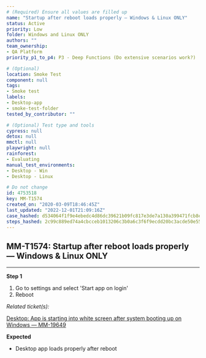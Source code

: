 ```yaml
---
# (Required) Ensure all values are filled up
name: "Startup after reboot loads properly — Windows & Linux ONLY"
status: Active
priority: Low
folder: Windows and Linux ONLY
authors: ""
team_ownership: 
- QA Platform
priority_p1_to_p4: P3 - Deep Functions (Do extensive scenarios work?)

# (Optional)
location: Smoke Test
component: null
tags:
- Smoke test
labels: 
- Desktop-app
- smoke-test-folder
tested_by_contributor: ""

# (Optional) Test type and tools
cypress: null
detox: null
mmctl: null
playwright: null
rainforest: 
- Evaluating
manual_test_environments:
- Desktop - Win
- Desktop - Linux

# Do not change
id: 4753518
key: MM-T1574
created_on: "2020-03-09T18:46:45Z"
last_updated: "2022-12-01T21:09:16Z"
case_hashed: d534064f1f9e4ebedc4d86dc39621b09fc817e3de7a130a399471fcb8e0ce2a9b2386f8d80dd62be0ff2a0039de70425
steps_hashed: 2c99c889ed74a4cbcceb1013206c3b0a6c3f6f9ecdd20bc3acde50e55eaca824040b67ec288bcb3097d3dcce03d58a6e
---
```


<!-- (Auto-generated) Based on frontmatter's "key" and "name" -->

## MM-T1574: Startup after reboot loads properly — Windows & Linux ONLY

---

**Step 1**

1. Go to settings and select 'Start app on login'
2. Reboot

_Related ticket(s):_

[Desktop: App is starting into white screen after system booting up on Windows — MM-19649](https://mattermost.atlassian.net/browse/MM-19649)

**Expected**

- Desktop app loads properly after reboot
